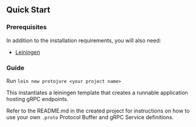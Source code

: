 ## Quick Start

### Prerequisites

In addition to the installation requirements, you will also need:

* [Leiningen](https://leiningen.org/)

### Guide

Run `lein new protojure <your project name>`

This instantiates a leiningen template that creates a runnable application hosting gRPC endpoints.

Refer to the README.md in the created project for instructions on how to use your own `.proto` Protocol Buffer and gRPC Service definitions.
